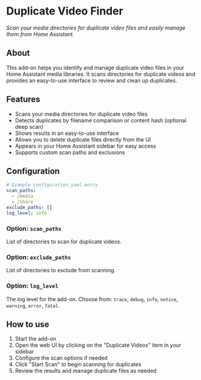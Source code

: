 # Duplicate Video Finder

_Scan your media directories for duplicate video files and easily manage them from Home Assistant._

## About

This add-on helps you identify and manage duplicate video files in your Home Assistant media libraries. It scans directories for duplicate videos and provides an easy-to-use interface to review and clean up duplicates.

## Features

- Scans your media directories for duplicate video files
- Detects duplicates by filename comparison or content hash (optional deep scan)
- Shows results in an easy-to-use interface
- Allows you to delete duplicate files directly from the UI
- Appears in your Home Assistant sidebar for easy access
- Supports custom scan paths and exclusions

## Configuration

```yaml
# Example configuration.yaml entry
scan_paths:
  - /media
  - /share
exclude_paths: []
log_level: info
```

### Option: `scan_paths`

List of directories to scan for duplicate videos.

### Option: `exclude_paths`

List of directories to exclude from scanning.

### Option: `log_level`

The log level for the add-on. Choose from: `trace`, `debug`, `info`, `notice`, `warning`, `error`, `fatal`.

## How to use

1. Start the add-on
2. Open the web UI by clicking on the "Duplicate Videos" item in your sidebar
3. Configure the scan options if needed
4. Click "Start Scan" to begin scanning for duplicates
5. Review the results and manage duplicate files as needed
